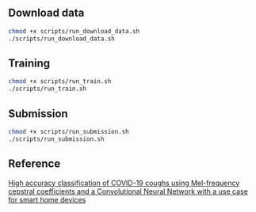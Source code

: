 ## Download data
```bash
chmod +x scripts/run_download_data.sh
./scripts/run_download_data.sh
```

## Training
```bash
chmod +x scripts/run_train.sh
./scripts/run_train.sh
```

## Submission
```bash
chmod +x scripts/run_submission.sh
./scripts/run_submission.sh
```

## Reference
[High accuracy classification of COVID-19 coughs using Mel-frequency cepstral coefficients and a Convolutional Neural Network with a use case for smart home devices](https://www.researchsquare.com/article/rs-63796/v1.pdf?c=1598480611000)

